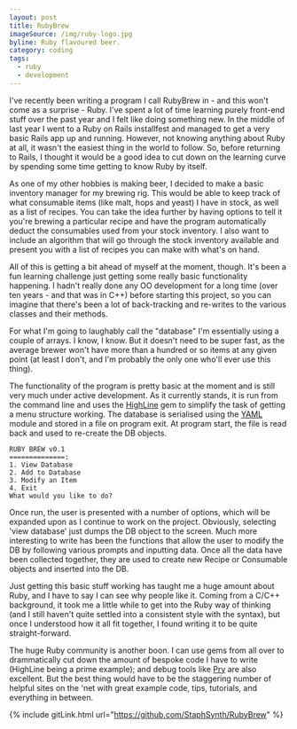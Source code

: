 ```yaml
---
layout: post
title: RubyBrew
imageSource: /img/ruby-logo.jpg
byline: Ruby flavoured beer.
category: coding
tags:
  - ruby
  - development
---
```


I've recently been writing a program I call RubyBrew in - and this won't come as a surprise - Ruby. I've spent a lot of time learning purely front-end stuff over the past year and I felt like doing something new. In the middle of last year I went to a Ruby on Rails installfest and managed to get a very basic Rails app up and running. However, not knowing anything about Ruby at all, it wasn't the easiest thing in the world to follow. So, before returning to Rails, I thought it would be a good idea to cut down on the learning curve by spending some time getting to know Ruby by itself.

As one of my other hobbies is making beer, I decided to make a basic inventory manager for my brewing rig. This would be able to keep track of what consumable items (like malt, hops and yeast) I have in stock, as well as a list of recipes. You can take the idea further by having options to tell it you're brewing a particular recipe and have the program automatically deduct the consumables used from your stock inventory. I also want to include an algorithm that will go through the stock inventory available and present you with a list of recipes you can make with what's on hand.

All of this is getting a bit ahead of myself at the moment, though. It's been a fun learning challenge just getting some really basic functionality happening. I hadn't really done any OO development for a long time (over ten years - and that was in C++) before starting this project, so you can imagine that there's been a lot of back-tracking and re-writes to the various classes and their methods.

For what I'm going to laughably call the "database" I'm essentially using a couple of arrays. I know, I know. But it doesn't need to be super fast, as the average brewer won't have more than a hundred or so items at any given point (at least I don't, and I'm probably the only one who'll ever use this thing).

The functionality of the program is pretty basic at the moment and is still very much under active development. As it currently stands, it is run from the command line and uses the [HighLine](https://github.com/JEG2/highline) gem to simplify the task of getting a menu structure working. The database is serialised using the [YAML](https://ruby-doc.org/stdlib-2.1.0/libdoc/yaml/rdoc/YAML.html) module and stored in a file on program exit. At program start, the file is read back and used to re-create the DB objects.

```
RUBY BREW v0.1
==============:
1. View Database
2. Add to Database
3. Modify an Item
4. Exit
What would you like to do?
```
Once run, the user is presented with a number of options, which will be expanded upon as I continue to work on the project. Obviously, selecting 'view database' just dumps the DB object to the screen. Much more interesting to write has been the functions that allow the user to modify the DB by following various prompts and inputting data. Once all the data have been collected together, they are used to create new Recipe or Consumable objects and inserted into the DB.

Just getting this basic stuff working has taught me a huge amount about Ruby, and I have to say I can see why people like it. Coming from a C/C++ background, it took me a little while to get into the Ruby way of thinking (and I still haven't quite settled into a consistent style with the syntax), but once I understood how it all fit together, I found writing it to be quite straight-forward.

The huge Ruby community is another boon. I can use gems from all over to drammatically cut down the amount of bespoke code I have to write (HighLine being a prime example); and debug tools like [Pry](https://github.com/pry/pry) are also excellent. But the best thing would have to be the staggering number of helpful sites on the 'net with great example code, tips, tutorials, and everything in between.

{% include gitLink.html url="https://github.com/StaphSynth/RubyBrew" %}
